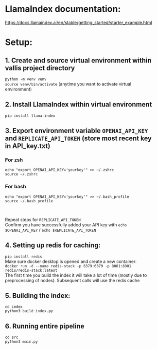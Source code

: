 # LlamaIndex documentation:

https://docs.llamaindex.ai/en/stable/getting_started/starter_example.html

# Setup:

## 1. Create and source virtual environment within vallis project directory <br>

`python -m venv venv` <br>
`source venv/bin/activate` (anytime you want to activate virtual environment) <br>

## 2. Install LlamaIndex within virtual environment

`pip install llama-index`

## 3. Export environment variable `OPENAI_API_KEY` and `REPLICATE_API_TOKEN` (store most recent key in API_key.txt)

### For zsh

`echo "export OPENAI_API_KEY='yourkey'" >> ~/.zshrc` <br>
`source ~/.zshrc`

### For bash

`echo "export OPENAI_API_KEY='yourkey'" >> ~/.bash_profile` <br>
`source ~/.bash_profile`

<br>

Repeat steps for `REPLICATE_API_TOKEN` <br>
Confirm you have successfully added your API key with `echo $OPENAI_API_KEY` / `echo $REPLICATE_API_TOKEN`

## 4. Setting up redis for caching:

`pip install redis` <br>
Make sure docker desktop is opened and create a new container: <br>
`docker run -d --name redis-stack -p 6379:6379 -p 8001:8001 redis/redis-stack:latest` <br>
The first time you build the index it will take a lot of time (mostly due to preprocessing of nodes). Subsequent calls will use the redis cache <br>

## 5. Building the index:

`cd index` <br>
`python3 build_index.py` <br>

## 6. Running entire pipeline

`cd src` <br>
`python3 main.py` <br>
